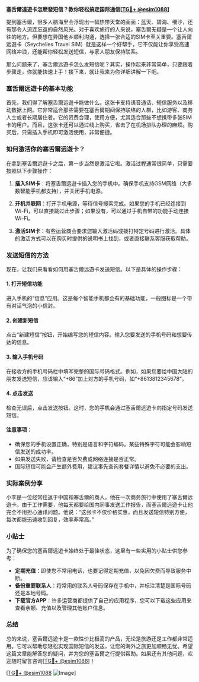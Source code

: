 **塞舌爾遠遊卡怎麽發短信？教你轻松搞定国际通信[[TG💪+ @esim1088](https://t.me/s/esim1088)]**

提到塞舌爾，很多人脑海里会浮现出一幅热带天堂的画面：蓝天、碧海、细沙，还有那令人流连忘返的自然风光。对于喜欢旅行的人来说，塞舌爾无疑是一个让人向往的地方。但要想在异国他乡顺利沟通，选择一张合适的SIM卡至关重要。塞舌爾远遊卡（Seychelles Travel SIM）就是这样一个好帮手，它不仅能让你享受高速网络冲浪，还能帮你轻松发送短信，与家人朋友保持联系。

那么问题来了，塞舌爾远遊卡怎么发短信呢？其实，操作起来非常简单，只要跟着步骤走，你就能快速上手！接下来，就让我来为你详细讲解一下吧。

### 塞舌爾远遊卡的基本功能

首先，我们得了解塞舌爾远遊卡能做什么。这张卡支持语音通话、短信服务以及移动数据上网。它非常适合那些需要在塞舌爾期间保持联络的人群，比如游客、商务人士或者长期居住者。它的资费合理，使用方便，尤其适合那些不想携带多张SIM卡的用户。而且，这张卡还可以通过线上购买，省去了在机场排队办理的麻烦。购买后，只需插入手机即可激活使用，非常便捷。

### 如何激活你的塞舌爾远遊卡？

在拿到塞舌爾远遊卡之后，第一步当然是激活它啦。激活过程通常很简单，只需要按照以下步骤操作：

1. **插入SIM卡**：将塞舌爾远遊卡插入您的手机中。确保手机支持GSM网络（大多数智能手机都支持），并关闭手机电源。
   
2. **开机并联网**：打开手机电源，等待信号搜索完成。如果您的手机已经连接到Wi-Fi，可以直接跳过此步骤；如果没有，可以通过手机自带的功能手动连接Wi-Fi。

3. **激活SIM卡**：有些运营商会要求您输入激活码或拨打特定号码进行激活。具体的激活方式可以在购买时提供的说明书上找到，或者直接联系客服获取帮助。

### 发送短信的方法

现在，让我们来看看如何用塞舌爾远遊卡发送短信。以下是具体的操作步骤：

#### 1. 打开短信功能
进入手机的“信息”应用。这是每个智能手机都会有的基础功能，一般图标是一个带有对话气泡的小信封。

#### 2. 创建新短信
点击“新建短信”按钮，开始编写您的短信内容。输入您要发送的手机号码和想要传达的信息。

#### 3. 输入手机号码
在接收方的手机号码栏中填写完整的国际号码格式。例如，如果您要给中国大陆的朋友发送短信，应该输入“+86”加上对方的手机号码，如“+8613812345678”。

#### 4. 点击发送
检查无误后，点击发送按钮。这时，您的手机会通过塞舌爾远遊卡向指定号码发送短信。

#### 注意事项：
- 确保您的手机设置正确，特别是语言和字符编码。某些特殊字符可能会影响短信发送的成功率。
- 如果发送失败，请检查是否欠费或网络连接是否正常。
- 国际短信可能会产生额外费用，建议事先查询套餐详情以避免不必要的支出。

### 实际案例分享

小李是一位经常往返于中国和塞舌爾的商人，他在一次商务旅行中使用了塞舌爾远遊卡。由于工作需要，他每天都要给国内同事发送工作报告，而塞舌爾远遊卡让他完全不用担心通讯问题。他说：“这张卡不仅价格实惠，而且发送短信特别方便，每次都能迅速收到回复，效率非常高。”

### 小贴士

为了确保您的塞舌爾远遊卡始终处于最佳状态，这里有一些实用的小贴士供您参考：

- **定期充值**：即使您不常用电话，也要记得定期充值，以免因欠费而导致服务中断。
- **备份重要联系人**：将常用的联系人号码保存在手机中，并标注清楚是国际号码还是本地号码。
- **下载官方APP**：许多运营商都提供了自己的应用程序，您可以下载这些应用来查看余额、充值以及管理其他账户信息。

### 总结

总的来说，塞舌爾远遊卡是一款性价比极高的产品，无论是旅游还是工作都非常适用。它可以帮助您轻松实现国际短信的发送，让您的海外之旅更加顺畅无忧。希望这篇文章能解答您的疑问，并为您的塞舌爾之行提供帮助。如果还有其他问题，欢迎随时留言咨询[[TG💪+ @esim1088](https://t.me/s/esim1088)]！

[[TG💪+ @esim1088](https://t.me/s/esim1088) ![Image](https://i.postimg.cc/4NQfJmqS/Snipaste-2025-05-13-00-14-12.png)]